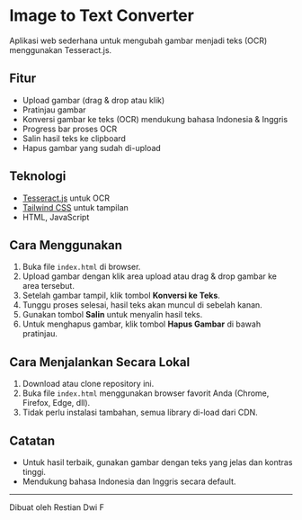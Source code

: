 # Image to Text Converter

Aplikasi web sederhana untuk mengubah gambar menjadi teks (OCR) menggunakan Tesseract.js.

## Fitur
- Upload gambar (drag & drop atau klik)
- Pratinjau gambar
- Konversi gambar ke teks (OCR) mendukung bahasa Indonesia & Inggris
- Progress bar proses OCR
- Salin hasil teks ke clipboard
- Hapus gambar yang sudah di-upload

## Teknologi
- [Tesseract.js](https://tesseract.projectnaptha.com/) untuk OCR
- [Tailwind CSS](https://tailwindcss.com/) untuk tampilan
- HTML, JavaScript

## Cara Menggunakan
1. Buka file `index.html` di browser.
2. Upload gambar dengan klik area upload atau drag & drop gambar ke area tersebut.
3. Setelah gambar tampil, klik tombol **Konversi ke Teks**.
4. Tunggu proses selesai, hasil teks akan muncul di sebelah kanan.
5. Gunakan tombol **Salin** untuk menyalin hasil teks.
6. Untuk menghapus gambar, klik tombol **Hapus Gambar** di bawah pratinjau.

## Cara Menjalankan Secara Lokal
1. Download atau clone repository ini.
2. Buka file `index.html` menggunakan browser favorit Anda (Chrome, Firefox, Edge, dll).
3. Tidak perlu instalasi tambahan, semua library di-load dari CDN.

## Catatan
- Untuk hasil terbaik, gunakan gambar dengan teks yang jelas dan kontras tinggi.
- Mendukung bahasa Indonesia dan Inggris secara default.

---
Dibuat oleh Restian Dwi F 